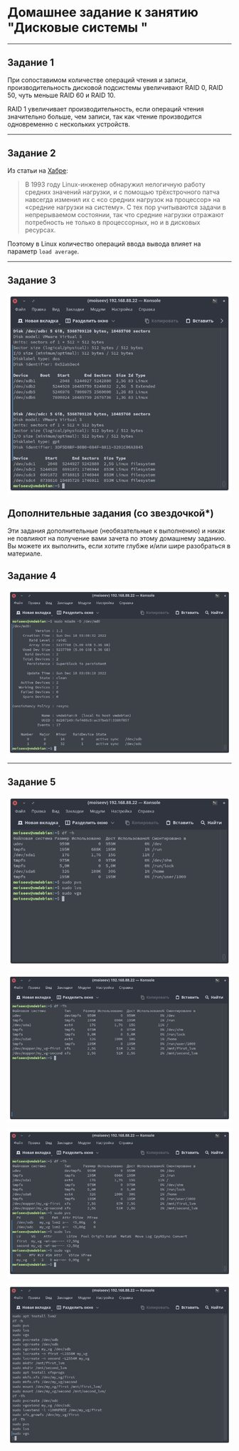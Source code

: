 # Домашнее задание к занятию "Дисковые системы "

---

## Задание 1

При сопоставимом количестве операций чтения и записи, производительность дисковой
подсистемы увеличивают RAID 0, RAID 50, чуть меньше RAID 60 и RAID 10.

RAID 1 увеличивает производительность, если операций чтения значительно больше,
чем записи, так как чтение производится одновременно с нескольких устройств.

---

## Задание 2

Из статьи на [Хабре](https://habr.com/ru/company/vk/blog/335326/ "Статья"):

> В 1993 году Linux-инженер обнаружил нелогичную работу средних значений нагрузки,
> и с помощью трёхстрочного патча навсегда изменил их с «со средних нагрузок на
> процессор» на «средние нагрузки на систему». С тех пор учитываются задачи в
> непрерываемом состоянии, так что средние нагрузки отражают потребность не только
> в процессорных, но и в дисковых ресурсах.

Поэтому в Linux количество операций ввода вывода влияет на параметр `load average`.

---

## Задание 3

![alt_text](images/2-06/task_3.png "Результаты")

## Дополнительные задания (со звездочкой\*)

Эти задания дополнительные (необязательные к выполнению) и никак не повлияют на
получение вами зачета по этому домашнему заданию. Вы можете их выполнить, если
хотите глубже и/или шире разобраться в материале.

## Задание 4

![alt_text](images/2-06/task_4.png "RAID 1 на 5 Гб")

---

## Задание 5

![alt_text](images/2-06/task_5_before.png "Исходное состояние")

![alt_text](images/2-06/task_5_intermediate.png "Промежуточное состояние")

![alt_text](images/2-06/task_5_after.png "Итог")

![alt_text](images/2-06/task_5_workflow.png "Ход выполнения")

